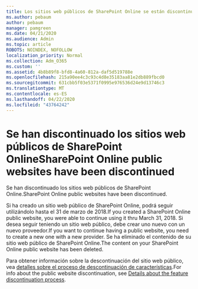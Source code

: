 ```yaml
---
title: Los sitios web públicos de SharePoint Online se están discontinuando
ms.author: pebaum
author: pebaum
manager: pamgreen
ms.date: 04/21/2020
ms.audience: Admin
ms.topic: article
ROBOTS: NOINDEX, NOFOLLOW
localization_priority: Normal
ms.collection: Adm_O365
ms.custom: ''
ms.assetid: 4b8b89f8-bfd8-4a60-812a-daf5d519788e
ms.openlocfilehash: 215a90ee4c3c93c4d8e35183aa81e2db889fbcd0
ms.sourcegitcommit: 631cbb5f03e5371f0995e976536d24e9d13746c3
ms.translationtype: MT
ms.contentlocale: es-ES
ms.lasthandoff: 04/22/2020
ms.locfileid: "43764242"
---
```

# <a name="sharepoint-online-public-websites-have-been-discontinued"></a><span data-ttu-id="7e42a-102">Se han discontinuado los sitios web públicos de SharePoint Online</span><span class="sxs-lookup"><span data-stu-id="7e42a-102">SharePoint Online public websites have been discontinued</span></span>

<span data-ttu-id="7e42a-103">Se han discontinuado los sitios web públicos de SharePoint Online.</span><span class="sxs-lookup"><span data-stu-id="7e42a-103">SharePoint Online public websites have been discontinued.</span></span>

<span data-ttu-id="7e42a-104">Si ha creado un sitio web público de SharePoint Online, podrá seguir utilizándolo hasta el 31 de marzo de 2018.</span><span class="sxs-lookup"><span data-stu-id="7e42a-104">If you created a SharePoint Online public website, you were able to continue using it thru March 31, 2018.</span></span> <span data-ttu-id="7e42a-105">Si desea seguir teniendo un sitio web público, debe crear uno nuevo con un nuevo proveedor.</span><span class="sxs-lookup"><span data-stu-id="7e42a-105">If you want to continue having a public website, you need to create a new one with a new provider.</span></span> <span data-ttu-id="7e42a-106">Se ha eliminado el contenido de su sitio web público de SharePoint Online.</span><span class="sxs-lookup"><span data-stu-id="7e42a-106">The content on your SharePoint Online public website has been deleted.</span></span>

<span data-ttu-id="7e42a-107">Para obtener información sobre la descontinuación del sitio web público, vea [detalles sobre el proceso de descontinuación de características](https://go.microsoft.com/fwlink/?linkid=866980).</span><span class="sxs-lookup"><span data-stu-id="7e42a-107">For info about the public website discontinuation, see [Details about the feature discontinuation process](https://go.microsoft.com/fwlink/?linkid=866980).</span></span>
